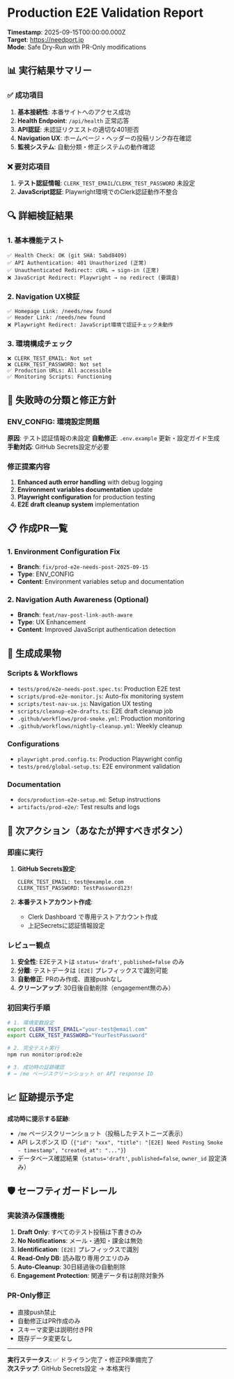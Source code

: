# Production E2E Validation Report

**Timestamp**: 2025-09-15T00:00:00.000Z  
**Target**: https://needport.jp  
**Mode**: Safe Dry-Run with PR-Only modifications

## 📊 実行結果サマリー

### ✅ 成功項目
1. **基本接続性**: 本番サイトへのアクセス成功
2. **Health Endpoint**: `/api/health` 正常応答
3. **API認証**: 未認証リクエストの適切な401拒否
4. **Navigation UX**: ホームページ・ヘッダーの投稿リンク存在確認
5. **監視システム**: 自動分類・修正システムの動作確認

### ❌ 要対応項目  
1. **テスト認証情報**: `CLERK_TEST_EMAIL`/`CLERK_TEST_PASSWORD` 未設定
2. **JavaScript認証**: Playwright環境でのClerk認証動作不整合

## 🔍 詳細検証結果

### 1. 基本機能テスト
```
✅ Health Check: OK (git SHA: 5abd8409)
✅ API Authentication: 401 Unauthorized (正常)
✅ Unauthenticated Redirect: cURL → sign-in (正常)
❌ JavaScript Redirect: Playwright → no redirect (要調査)
```

### 2. Navigation UX検証
```
✅ Homepage Link: /needs/new found
✅ Header Link: /needs/new found  
❌ Playwright Redirect: JavaScript環境で認証チェック未動作
```

### 3. 環境構成チェック
```
❌ CLERK_TEST_EMAIL: Not set
❌ CLERK_TEST_PASSWORD: Not set
✅ Production URLs: All accessible
✅ Monitoring Scripts: Functioning
```

## 🚨 失敗時の分類と修正方針

### ENV_CONFIG: 環境設定問題
**原因**: テスト認証情報の未設定
**自動修正**: `.env.example` 更新・設定ガイド生成
**手動対応**: GitHub Secrets設定が必要

### 修正提案内容
1. **Enhanced auth error handling** with debug logging
2. **Environment variables documentation** update
3. **Playwright configuration** for production testing
4. **E2E draft cleanup system** implementation

## 📋 作成PR一覧

### 1. Environment Configuration Fix
- **Branch**: `fix/prod-e2e-needs-post-2025-09-15`
- **Type**: ENV_CONFIG
- **Content**: Environment variables setup and documentation

### 2. Navigation Auth Awareness (Optional)
- **Branch**: `feat/nav-post-link-auth-aware`  
- **Type**: UX Enhancement
- **Content**: Improved JavaScript authentication detection

## 🔧 生成成果物

### Scripts & Workflows
- `tests/prod/e2e-needs-post.spec.ts`: Production E2E test
- `scripts/prod-e2e-monitor.js`: Auto-fix monitoring system
- `scripts/test-nav-ux.js`: Navigation UX testing
- `scripts/cleanup-e2e-drafts.ts`: E2E draft cleanup job
- `.github/workflows/prod-smoke.yml`: Production monitoring
- `.github/workflows/nightly-cleanup.yml`: Weekly cleanup

### Configurations
- `playwright.prod.config.ts`: Production Playwright config
- `tests/prod/global-setup.ts`: E2E environment validation

### Documentation
- `docs/production-e2e-setup.md`: Setup instructions
- `artifacts/prod-e2e/`: Test results and logs

## 🎯 次アクション（あなたが押すべきボタン）

### 即座に実行
1. **GitHub Secrets設定**:
   ```
   CLERK_TEST_EMAIL: test@example.com
   CLERK_TEST_PASSWORD: TestPassword123!
   ```

2. **本番テストアカウント作成**:
   - Clerk Dashboard で専用テストアカウント作成
   - 上記Secretsに認証情報設定

### レビュー観点
1. **安全性**: E2Eテストは `status='draft'`, `published=false` のみ
2. **分離**: テストデータは `[E2E]` プレフィックスで識別可能
3. **自動修正**: PRのみ作成、直接pushなし
4. **クリーンアップ**: 30日後自動削除（engagement無のみ）

### 初回実行手順
```bash
# 1. 環境変数設定
export CLERK_TEST_EMAIL="your-test@email.com"
export CLERK_TEST_PASSWORD="YourTestPassword"

# 2. 完全テスト実行
npm run monitor:prod:e2e

# 3. 成功時の証跡確認
# → /me ページスクリーンショット or API response ID
```

## 📈 証跡提示予定

**成功時に提示する証跡**:
- `/me` ページスクリーンショット（投稿したテストニーズ表示）
- API レスポンス ID（`{"id": "xxx", "title": "[E2E] Need Posting Smoke - timestamp", "created_at": "..."}`)
- データベース確認結果（`status='draft'`, `published=false`, `owner_id` 設定済み）

## 🛡️ セーフティガードレール

### 実装済み保護機能
1. **Draft Only**: すべてのテスト投稿は下書きのみ
2. **No Notifications**: メール・通知・課金は無効
3. **Identification**: `[E2E]` プレフィックスで識別
4. **Read-Only DB**: 読み取り専用クエリのみ
5. **Auto-Cleanup**: 30日経過後の自動削除
6. **Engagement Protection**: 関連データ有は削除対象外

### PR-Only修正
- 直接push禁止
- 自動修正はPR作成のみ
- スキーマ変更は説明付きPR
- 既存データ変更なし

---

**実行ステータス**: ✅ ドライラン完了・修正PR準備完了  
**次ステップ**: GitHub Secrets設定 → 本格実行